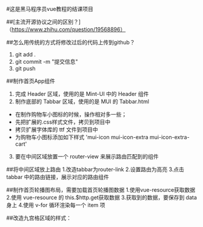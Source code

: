 #这是黑马程序员vue教程的结课项目

##[主流开源协议之间的区别？]（https://www.zhihu.com/question/19568896）

##怎么用传统的方式将修改过后的代码上传到github？
1. git add .
2. git commit -m "提交信息"
3. git push

##制作首页App组件
1. 完成 Header 区域，使用的是 Mint-UI 中的 Header 组件
2. 制作底部的 Tabbar 区域，使用的是 MUI 的 Tabbar.html
 + 在制作购物车小图标的时候，操作相对多一些；
 + 先把扩展的.css样式文件，拷贝到项目中
 + 拷贝扩展字体库的 ttf 文件到项目中
 + 为购物车小图标添加如下样式 'mui-icon mui-icon-extra mui-icon-extra-cart'
3. 要在中间区域放置一个 router-view 来展示路由匹配到的组件

##将中间区域放上路由
1.改造tabbar为router-link
2.设置路由为高亮
3.点击 tabbar 中的路由链接，展示对应的路由组件

##制作首页轮播图布局，需要加载首页轮播图数据
1.使用vue-resource获取数据
2.使用 vue-resource 的 this.$http.get获取数据
3.获取到的数据，要保存到 data 身上
4.使用 v-for 循环渲染每一个 item 项

##改造九宫格区域的样式：
